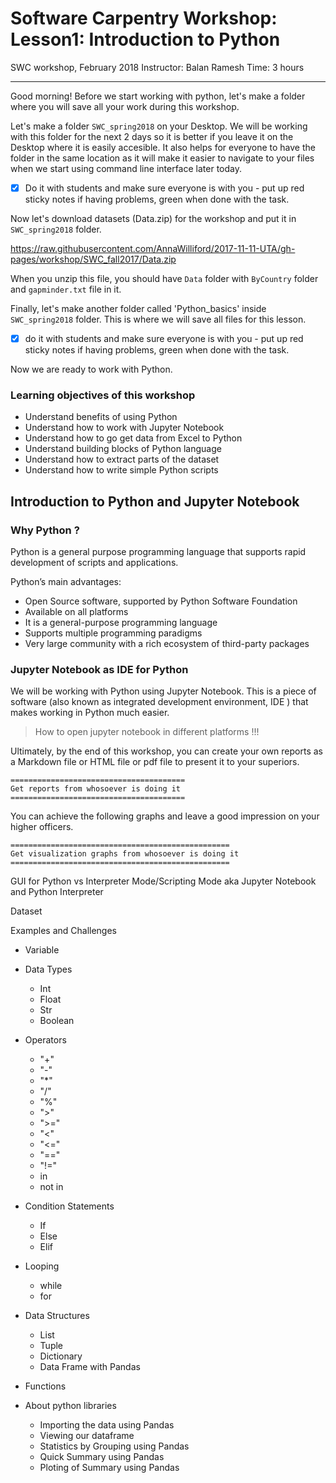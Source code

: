 Software Carpentry Workshop: Lesson1: Introduction to Python
===

SWC workshop, February 2018
Instructor: Balan Ramesh
Time: 3 hours

---
Good morning!
Before we start working with python, let's make a folder where you will save all your work during this workshop.

Let's make a folder `SWC_spring2018` on your Desktop. We will be working with this folder for the next 2 days so it is better if you leave it on the Desktop where it is easily accesible. It also helps for everyone to have the folder in the same location as it will make it easier to navigate to your files when we start using command line interface later today.

- [x] Do it with students and make sure everyone is with you - put up red sticky notes if having problems, green when done with the task. 

Now let's download datasets (Data.zip) for the workshop and put it in `SWC_spring2018` folder.

https://raw.githubusercontent.com/AnnaWilliford/2017-11-11-UTA/gh-pages/workshop/SWC_fall2017/Data.zip

When you unzip this file, you should have `Data` folder with `ByCountry` folder and `gapminder.txt` file in it.


Finally, let's make another folder called  'Python_basics' inside `SWC_spring2018` folder. This is where we will save all files for this lesson.

- [x] do it with students and make sure everyone is with you - put up red sticky notes if having problems, green when done with the task.


Now we are ready to work with Python.

### Learning objectives of this workshop

- Understand benefits of using Python
- Understand how to work with Jupyter Notebook
- Understand how to go get data from Excel to Python
- Understand building blocks of Python language
- Understand how to extract parts of the dataset
- Understand how to write simple Python scripts

## Introduction to Python and Jupyter Notebook

### Why Python ?

Python is a general purpose programming language that supports rapid development of scripts and applications.

[](https://zgab33vy595fw5zq-zippykid.netdna-ssl.com/wp-content/uploads/2017/09/growth_major_languages-1-1024x878.png)

Python’s main advantages:

* Open Source software, supported by Python Software Foundation
* Available on all platforms
* It is a general-purpose programming language
* Supports multiple programming paradigms
* Very large community with a rich ecosystem of third-party packages

### Jupyter Notebook as IDE for Python

We will be working with Python using Jupyter Notebook. This is a piece of software (also known as integrated development environment, IDE ) that makes working in Python much easier. 

> How to open jupyter notebook in different platforms !!!

Ultimately, by the end of this workshop, you can create your own reports as a Markdown file or HTML file or pdf file to present it to your superiors.

```
=======================================
Get reports from whosoever is doing it
=======================================
```

You can achieve the following graphs and leave a good impression on your higher officers.

```
=================================================
Get visualization graphs from whosoever is doing it
=================================================
```

GUI for Python vs Interpreter Mode/Scripting Mode
aka Jupyter Notebook and Python Interpreter

Dataset

Examples and Challenges

* Variable

* Data Types
  * Int
  * Float
  * Str
  * Boolean

* Operators
  * "+"
  * "-"
  * "*"
  * "/"
  * "%"
  * ">"
  * ">="
  * "<"
  * "<="
  * "=="
  * "!="
  * in
  * not in
  
* Condition Statements
  * If
  * Else
  * Elif

* Looping 
  * while
  * for
  
* Data Structures
  * List
  * Tuple
  * Dictionary
  * Data Frame with Pandas
  
* Functions

* About python libraries

  * Importing the data using Pandas  
  * Viewing our dataframe
  * Statistics by Grouping using Pandas
  * Quick Summary using Pandas
  * Ploting of Summary using Pandas
  
  
  
  
  
